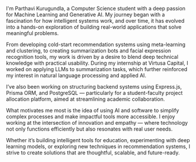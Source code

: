 I'm Parthavi Kurugundla, a Computer Science student with a deep passion for Machine Learning and Generative AI. My journey began with a fascination for how intelligent systems work, and over time, it has evolved into a hands-on exploration of building real-world applications that solve meaningful problems.

From developing cold-start recommendation systems using meta-learning and clustering, to creating summarization bots and facial expression recognition tools, my work is driven by a desire to blend deep technical knowledge with practical usability. During my internship at Virtusa Capital, I worked on applying LLMs to summarization tasks, which further reinforced my interest in natural language processing and applied AI.

I’ve also been working on structuring backend systems using Express.js, Prisma ORM, and PostgreSQL — particularly for a student-faculty project allocation platform, aimed at streamlining academic collaboration.

What motivates me most is the idea of using AI and software to simplify complex processes and make impactful tools more accessible. I enjoy working at the intersection of innovation and empathy — where technology not only functions efficiently but also resonates with real user needs.

Whether it’s building intelligent tools for education, experimenting with deep learning models, or exploring new techniques in recommendation systems, I strive to create solutions that are thoughtful, scalable, and future-ready.

